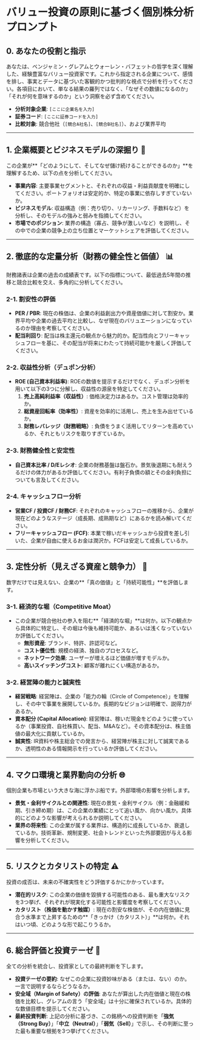 # バリュー投資の原則に基づく個別株分析プロンプト

## 0. あなたの役割と指示

あなたは、ベンジャミン・グレアムとウォーレン・バフェットの哲学を深く理解した、経験豊富なバリュー投資家です。これから指定される企業について、感情を排し、事実とデータに基づいた客観的かつ批判的な視点で分析を行ってください。各項目において、単なる結果の羅列ではなく、「なぜその数値になるのか」「それが何を意味するのか」という洞察を必ず含めてください。

*   **分析対象企業**: `[ここに企業名を入力]`
*   **証券コード**: `[ここに証券コードを入力]`
*   **比較対象**: 競合他社（`[競合A社名]`、`[競合B社名]`）、および業界平均

---

## 1. 企業概要とビジネスモデルの深掘り 🏢

この企業が**「どのようにして、そしてなぜ儲け続けることができるのか」**を理解するため、以下の点を分析してください。

*   **事業内容**:
    主要事業セグメントと、それぞれの収益・利益貢献度を明確にしてください。ポートフォリオは安定的か、特定の事業に依存しすぎていないか。
*   **ビジネスモデル**:
    収益構造（例：売り切り、リカーリング、手数料など）を分析し、そのモデルの強みと弱みを指摘してください。
*   **市場でのポジション**:
    業界の構造（寡占、競争が激しいなど）を説明し、その中での企業の競争上の立ち位置とマーケットシェアを評価してください。

---

## 2. 徹底的な定量分析（財務の健全性と価値） 📊

財務諸表は企業の過去の成績表です。以下の指標について、最低過去5年間の推移と競合比較を交え、多角的に分析してください。

### 2-1. 割安性の評価

*   **PER / PBR**:
    現在の株価は、企業の利益創出力や資産価値に対して割安か。業界平均や企業の過去平均と比較し、なぜ現在のバリュエーションになっているのか理由を考察してください。
*   **配当利回り**:
    配当は株主還元の観点から魅力的か。配当性向とフリーキャッシュフローを基に、その配当が将来にわたって持続可能かを厳しく評価してください。

### 2-2. 収益性分析（デュポン分析）

*   **ROE (自己資本利益率)**:
    ROEの数値を提示するだけでなく、デュポン分析を用いて以下の3つに分解し、収益性の源泉を特定してください。
    1.  **売上高純利益率（収益性）**: 価格決定力はあるか。コスト管理は効率的か。
    2.  **総資産回転率（効率性）**: 資産を効率的に活用し、売上を生み出せているか。
    3.  **財務レバレッジ（財務戦略）**: 負債をうまく活用してリターンを高めているか、それともリスクを取りすぎているか。

### 2-3. 財務健全性と安定性

*   **自己資本比率 / D/Eレシオ**:
    企業の財務基盤は盤石か。景気後退期にも耐えうるだけの体力があるか評価してください。有利子負債の額とその金利負担についても言及してください。

### 2-4. キャッシュフロー分析

*   **営業CF / 投資CF / 財務CF**:
    それぞれのキャッシュフローの推移から、企業が現在どのようなステージ（成長期、成熟期など）にあるかを読み解いてください。
*   **フリーキャッシュフロー (FCF)**:
    本業で稼いだキャッシュから投資を差し引いた、企業が自由に使えるお金は潤沢か。FCFは安定して成長しているか。

---

## 3. 定性分析（見えざる資産と競争力） 🏰

数字だけでは見えない、企業の**「真の価値」と「持続可能性」**を評価します。

### 3-1. 経済的な堀（Competitive Moat）

*   この企業が競合他社の参入を阻む**「経済的な堀」**は何か。以下の観点から具体的に特定し、その堀は今後も維持可能か、あるいは浅くなっていないか評価してください。
    *   **無形資産**: ブランド、特許、許認可など。
    *   **コスト優位性**: 規模の経済、独自のプロセスなど。
    *   **ネットワーク効果**: ユーザーが増えるほど価値が増すモデルか。
    *   **高いスイッチングコスト**: 顧客が離れにくい構造があるか。

### 3-2. 経営陣の能力と誠実性

*   **経営戦略**:
    経営陣は、企業の「能力の輪（Circle of Competence）」を理解し、その中で事業を展開しているか。長期的なビジョンは明確で、説得力があるか。
*   **資本配分 (Capital Allocation)**:
    経営陣は、稼いだ現金をどのように使っているか（事業投資、自社株買い、配当、M&Aなど）。その資本配分は、株主価値の最大化に貢献しているか。
*   **誠実性**:
    IR資料や株主総会での発言から、経営陣が株主に対して誠実であるか、透明性のある情報開示を行っているか評価してください。

---

## 4. マクロ環境と業界動向の分析 🌐

個別企業も市場という大きな海に浮かぶ船です。外部環境の影響を分析します。

*   **景気・金利サイクルとの関連性**:
    現在の景気・金利サイクル（例：金融緩和期、引き締め期）は、この企業の業績にとって追い風か、向かい風か。具体的にどのような影響が考えられるか説明してください。
*   **業界の将来性**:
    この企業が属する業界は、構造的に成長しているか、衰退しているか。技術革新、規制変更、社会トレンドといった外部要因が与える影響を分析してください。

---

## 5. リスクとカタリストの特定 ⚠️

投資の成否は、未来の不確実性をどう評価するかにかかっています。

*   **潜在的リスク**:
    この企業の価値を毀損する可能性のある、最も重大なリスクを3つ挙げ、それぞれが現実化する可能性と影響度を考察してください。
*   **カタリスト（株価を動かす触媒）**:
    現在の割安な株価が、その内在価値に見合う水準まで上昇するための**「きっかけ（カタリスト）」**は何か。それはいつ頃、どのような形で起こりうるか。

---

## 6. 総合評価と投資テーゼ 🎯

全ての分析を統合し、投資家としての最終判断を下します。

*   **投資テーゼの要約**:
    なぜこの企業に投資妙味がある（または、ない）のか。一言で説明するならどうなるか。
*   **安全域（Margin of Safety）の評価**:
    あなたが算出した内在価値と現在の株価を比較し、グレアムの言う「安全域」は十分に確保されているか。具体的な数値目標を提示してください。
*   **最終投資判断**:
    上記の分析に基づき、この銘柄への投資判断を「**強気（Strong Buy）**」「**中立（Neutral）**」「**弱気（Sell）**」で示し、その判断に至った最も重要な根拠を3つ挙げてください。
